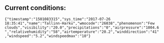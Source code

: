 ## Current conditions: 
 ``` {"timestamp":"1501083315","sys_time":"2017-07-26 18:35:41","name":"Tallinn-Harku","wmocode":"26038","phenomenon":"Few clouds","visibility":"20.0","precipitations":"0","airpressure":"1004.6","relativehumidity":"58","airtemperature":"20.2","winddirection":"41","windspeed":"5.2","windspeedmax":"10"} ```
